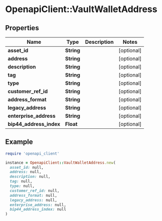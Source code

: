 # OpenapiClient::VaultWalletAddress

## Properties

| Name | Type | Description | Notes |
| ---- | ---- | ----------- | ----- |
| **asset_id** | **String** |  | [optional] |
| **address** | **String** |  | [optional] |
| **description** | **String** |  | [optional] |
| **tag** | **String** |  | [optional] |
| **type** | **String** |  | [optional] |
| **customer_ref_id** | **String** |  | [optional] |
| **address_format** | **String** |  | [optional] |
| **legacy_address** | **String** |  | [optional] |
| **enterprise_address** | **String** |  | [optional] |
| **bip44_address_index** | **Float** |  | [optional] |

## Example

```ruby
require 'openapi_client'

instance = OpenapiClient::VaultWalletAddress.new(
  asset_id: null,
  address: null,
  description: null,
  tag: null,
  type: null,
  customer_ref_id: null,
  address_format: null,
  legacy_address: null,
  enterprise_address: null,
  bip44_address_index: null
)
```

